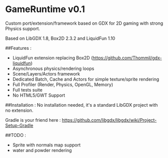 # GameRuntime v0.1

Custom port/extension/framework based on GDX for 2D gaming with strong Physics support.

Based on LibGDX 1.8, Box2D 2.3.2 and LiquidFun 1.10

##Features :
* LiquidFun extension replacing Box2D (https://github.com/Thommil/gdx-liquidfun)
* Asynchronous physics/rendering loops
* Scene/Layers/Actors framework
* Dedicated Batch, Cache and Actors for simple texture/sprite rendering
* Full Profiler (Render, Physics, OpenGL, Memory)
* Full tests suite
* No HTML5/GWT Support

##Installation :
No installation needed, it's a standard LibGDX project with no extension. 

Gradle is your friend here : https://github.com/libgdx/libgdx/wiki/Project-Setup-Gradle

##TODO :
* Sprite with normals map support
* water and powder rendering